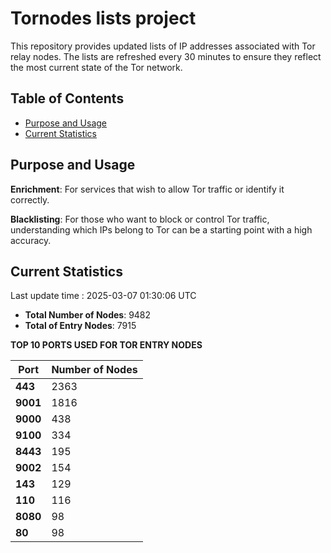 # Tornodes lists project

This repository provides updated lists of IP addresses associated with Tor relay nodes. The lists are refreshed every 30 minutes to ensure they reflect the most current state of the Tor network.

## Table of Contents

- [Purpose and Usage](#purpose-and-usage)
- [Current Statistics](#current-statistics)


## Purpose and Usage

**Enrichment**: For services that wish to allow Tor traffic or identify it correctly.

**Blacklisting**: For those who want to block or control Tor traffic, understanding which IPs belong to Tor can be a starting point with a high accuracy.

## Current Statistics

Last update time : 2025-03-07 01:30:06 UTC

- **Total Number of Nodes**: 9482
- **Total of Entry Nodes**: 7915

**TOP 10 PORTS USED FOR TOR ENTRY NODES**

| **Port** | **Number of Nodes** |
|------|-----------------|
| **443**   | 2363  |
| **9001**   | 1816  |
| **9000**   | 438  |
| **9100**   | 334  |
| **8443**   | 195  |
| **9002**   | 154  |
| **143**   | 129  |
| **110**   | 116  |
| **8080**   | 98  |
| **80**   | 98  |

